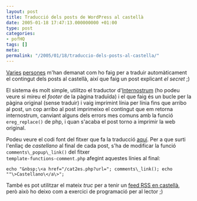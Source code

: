 ```yaml
---
layout: post
title: Traducció dels posts de WordPress al castellà
date: 2005-01-18 17:47:13.000000000 +01:00
type: post
categories:
- pofHQ
tags: []
meta:
permalink: "/2005/01/18/traduccio-dels-posts-al-castella/"
---
```

[Varies](http://www.gilsblog.name/) [persones](http://junyent.no-ip.org/) m'han demanat com ho faig per a traduir automàticament el contingut dels posts al castellà, així que faig un post explicant _el secret_ ;)

El sistema és molt simple, utilitzo el traductor d'[Internostrum](http://www.internostrum.com/) (ho podeu veure si mireu el _footer_ de la pàgina traduïda) i el que faig és un bucle per la pàgina original (sense traduir) i vaig imprimint línia per línia fins que arribo al post, un cop arribo al post imprimeixo el contingut que em retorna internostrum, canviant alguns dels errors mes comuns amb la funció `ereg_replace()` de php, i quan s'acaba el post torno a imprimir la web original.

Podeu veure el codi font del fitxer que fa la traducció [aquí](/cat2es.phps). Per a que surti l'enllaç de _castellano_ al final de cada post, s'ha de modificar la funció `comments\_popup\_link()` del fitxer  
`template-functions-comment.php` afegint aquestes línies al final:

```
echo "&nbsp;\<a href="/cat2es.php?url="; comments\_link(); echo ""\>Castellano\</a\>";
```

També es pot utilitzar el mateix _truc_ per a tenir un [feed RSS en castellà](/feed-es.php), però això ho deixo com a exercici de programació per al lector ;)

